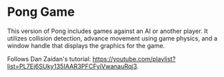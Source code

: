 # Pong Game

This version of Pong includes games against an AI or another player. It utilizes collision detection, advance movement using game physics, and a window handle
that displays the graphics for the game.

Follows Dan Zaidan's tutorial: https://youtube.com/playlist?list=PL7Ej6SUky135IAAR3PFCFyiVwanauRqj3.
